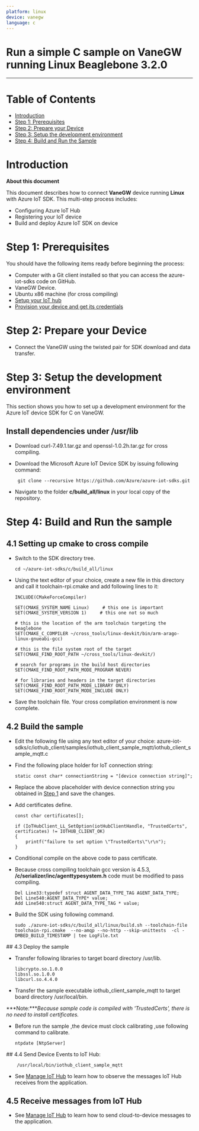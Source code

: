 ```yaml
---
platform: linux
device: vanegw
language: c
---
```


Run a simple C sample on VaneGW running Linux Beaglebone 3.2.0
===
---

# Table of Contents

-   [Introduction](#Introduction)
-   [Step 1: Prerequisites](#Prerequisites)
-   [Step 2: Prepare your Device](#PrepareDevice)
-   [Step 3: Setup the development environment](#Setup)
-   [Step 4: Build and Run the Sample](#Build)

<a name="Introduction"></a>
# Introduction

**About this document**

This document describes how to connect **VaneGW** device running **Linux** with Azure IoT SDK. This multi-step process includes:
-   Configuring Azure IoT Hub
-   Registering your IoT device
-   Build and deploy Azure IoT SDK on device

<a name="Prerequisites"></a>
# Step 1: Prerequisites

You should have the following items ready before beginning the process:
-   Computer with a Git client installed so that you can access the azure-iot-sdks code on GitHub.
-   VaneGW Device.
-   Ubuntu x86 machine (for cross compiling) 
-   [Setup your IoT hub][lnk-setup-iot-hub]
-   [Provision your device and get its credentials][lnk-manage-iot-hub]

<a name="PrepareDevice"></a>
# Step 2: Prepare your Device
-  Connect the VaneGW using the twisted pair for SDK download and data transfer.

<a name="Setup"></a>
# Step 3: Setup the development environment

This section shows you how to set up a development environment for the Azure IoT device SDK for C on VaneGW.

## Install dependencies under /usr/lib

-   Download curl-7.49.1.tar.gz and openssl-1.0.2h.tar.gz for cross compiling.

-  Download the Microsoft Azure IoT Device SDK by issuing following command:

        git clone --recursive https://github.com/Azure/azure-iot-sdks.git

-   Navigate to the folder **c/build_all/linux** in your local copy of the repository.

<a name="Build"></a>
# Step 4: Build and Run the sample

## 4.1 Setting up cmake to cross compile

-   Switch to the SDK directory tree.

    ```
    cd ~/azure-iot-sdks/c/build_all/linux
    ```

-   Using the text editor of your choice, create a new file in this directory and call it toolchain-rpi.cmake and add following lines to it:

    ```
    INCLUDE(CMakeForceCompiler)

    SET(CMAKE_SYSTEM_NAME Linux)     # this one is important
    SET(CMAKE_SYSTEM_VERSION 1)     # this one not so much

    # this is the location of the arm toolchain targeting the beaglebone
    SET(CMAKE_C_COMPILER ~/cross_tools/linux-devkit/bin/arm-arago-linux-gnueabi-gcc)

    # this is the file system root of the target
    SET(CMAKE_FIND_ROOT_PATH ~/cross_tools/linux-devkit/)

    # search for programs in the build host directories
    SET(CMAKE_FIND_ROOT_PATH_MODE_PROGRAM NEVER)

    # for libraries and headers in the target directories
    SET(CMAKE_FIND_ROOT_PATH_MODE_LIBRARY ONLY)
    SET(CMAKE_FIND_ROOT_PATH_MODE_INCLUDE ONLY)
    ```

-   Save the toolchain file. Your cross compilation environment is now complete.

## 4.2 Build the sample

-   Edit the following file using any text editor of your choice:
        azure-iot-sdks/c/iothub_client/samples/iothub_client_sample_mqtt/iothub_client_sample_mqtt.c

-   Find the following place holder for IoT connection string:

        static const char* connectionString = "[device connection string]";

-   Replace the above placeholder with device connection string you obtained in [Step 1](#Prerequisites) and save the changes.

-   Add certificates define.

    ```
    const char certificates[];
    ```

    ```
    if (IoTHubClient_LL_SetOption(iotHubClientHandle, "TrustedCerts", certificates) != IOTHUB_CLIENT_OK)
    {
        printf("failure to set option \"TrustedCerts\"\r\n");
    }
    ```

-   Conditional compile on the above code to pass certificate.

-   Because cross compiling toolchain gcc version is 4.5.3, **/c/serializer/inc/agenttypesystem.h** code must be modified to pass compiling.

    ```
    Del Line33:typedef struct AGENT_DATA_TYPE_TAG AGENT_DATA_TYPE;
    Del Line540:AGENT_DATA_TYPE* value;
    Add Line540:struct AGENT_DATA_TYPE_TAG * value;
    ```

-   Build the SDK using following command.

    ```
    sudo ./azure-iot-sdks/c/build_all/linux/build.sh --toolchain-file toolchain-rpi.cmake  --no-amqp --no-http --skip-unittests  -cl -DMBED_BUILD_TIMESTAMP | tee LogFile.txt
    ```

<a name="deploy"/>
## 4.3 Deploy the sample

-   Transfer following libraries to target board directory /usr/lib.
    ```
    libcrypto.so.1.0.0
    libssl.so.1.0.0
    libcurl.so.4.4.0 
    ```
-   Transfer the sample executable iothub_client_sample_mqtt to target board directory /usr/local/bin.

***Note:****Because sample code is compiled with 'TrustedCerts', there is no need to install certificates.*

-   Before run the sample ,the device must clock calibrating ,use following command to calibrate.

        ntpdate [NtpServer]

<a name="run"/>
## 4.4 Send Device Events to IoT Hub:

        /usr/local/bin/iothub_client_sample_mqtt

-   See [Manage IoT Hub][lnk-manage-iot-hub] to learn how to observe the messages IoT Hub receives from the application.

## 4.5 Receive messages from IoT Hub

-   See [Manage IoT Hub][lnk-manage-iot-hub] to learn how to send cloud-to-device messages to the application.


[setup-devbox-linux]: ../../c/doc/devbox_setup.md
[lnk-setup-iot-hub]: ../setup_iothub.md
[lnk-manage-iot-hub]: ../manage_iot_hub.md
